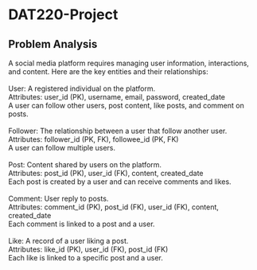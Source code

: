 # DAT220-Project


## Problem Analysis
A social media platform requires managing user information, interactions, and content. Here are the key entities and their relationships:<br/>
<br/>
User: A registered individual on the platform.<br/>
Attributes: user_id (PK), username, email, password, created_date<br/>
A user can follow other users, post content, like posts, and comment on posts.<br/>
<br/>
Follower: The relationship between a user that follow another user.<br/>
Attributes: follower_id (PK, FK), followee_id (PK, FK)<br/>
A user can follow multiple users.<br/>
<br/>
Post: Content shared by users on the platform.<br/>
Attributes: post_id (PK), user_id (FK), content, created_date<br/>
Each post is created by a user and can receive comments and likes.<br/>
<br/>
Comment: User reply to posts.<br/>
Attributes: comment_id (PK), post_id (FK), user_id (FK), content, created_date<br/>
Each comment is linked to a post and a user.<br/>
<br/>
Like: A record of a user liking a post.<br/>
Attributes: like_id (PK), user_id (FK), post_id (FK)<br/>
Each like is linked to a specific post and a user.<br/>
